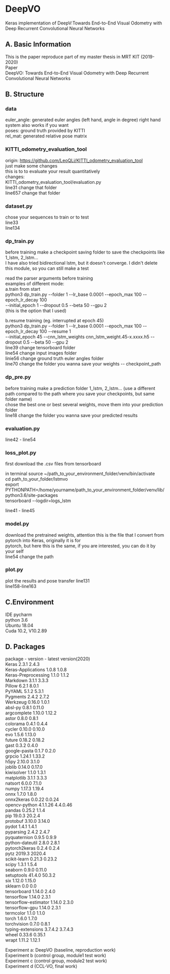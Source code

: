 # DeepVO
Keras implementation of DeepV:Towards End-to-End Visual Odometry with Deep Recurrent Convolutional Neural Networks

## A. Basic Information
This is the paper reproduce part of my master thesis in MRT KIT (2019-2020)  
Paper  
DeepVO: Towards End-to-End Visual Odometry with Deep Recurrent Convolutional Neural Networks  

## B. Structure
### data
euler_angle: generated euler angles (left hand, angle in degree) right hand system also works if you want  
poses: ground truth provided by KITTI  
rel_mat: generated relative pose matrix  

### KITTI_odometry_evaluation_tool
origin: https://github.com/LeoQLi/KITTI_odometry_evaluation_tool  
just make some changes  
this is to to evaluate your result quantitatively  
changes:  
KITTI_odometry_evaluation_tool/evaluation.py  
line31 change that folder  
line657 change that folder  

### dataset.py
chose your sequences to train or to test  
line33  
line134  

### dp_train.py
before training make a checkpoint saving folder to save the checkpoints like 1_lstm, 2_lstm...  
I have also tried bidirectional lstm, but it doesn't converge. I didn't delete this module, so you can still make a test  
  
read the parser arguments before training  
examples of different mode:  
a.train from start  
python3 dp_train.py --folder 1 --lr_base 0.0001 --epoch_max 100 --epoch_lr_decay 100  
                    --initial_epoch 1 --dropout 0.5 --beta 50 --gpu 2  
(this is the option that I used)  

b.resume training (eg. interrupted at epoch 45)  
python3 dp_train.py --folder 1 --lr_base 0.0001 --epoch_max 100 --epoch_lr_decay 100 --resume 1  
                    --initial_epoch 45 --cnn_lstm_weights cnn_lstm_weight.45-x.xxxx.h5 --dropout 0.5 --beta 50 --gpu 2  
line39 change tensorboard folder  
line54 change input images folder  
linie56 change ground truth euler angles folder  
line70 change the folder you wanna save your weights -- checkpoint_path  


### dp_pre.py
before training make a prediction folder  1_lstm, 2_lstm... (use a different path compared to the path where you save your checkpoints, but same folder name)  
chose the best one or best several weights, move them into your prediction folder  
line18 change the folder you wanna save your predicted results  
  
### evaluation.py 
line42 - line54  
  
### loss_plot.py
first download the .csv files from tensorboard  
  
in terminal
source ~/path_to_your_environment_folder/venv/bin/activate  
cd path_to_your_folder/lstmvo  
export PYTHONPATH=/home/yourname/path_to_your_environment_folder/venv/lib/python3.6/site-packages  
tensorboard --logdir=logs_lstm  
  
line41 - line45  
  
### model.py
download the pretrained weights, attention this is the file that I convert from pytorch into Keras, originally it is for  
pytorch, but here this is the same, if you are interested, you can do it by your self  
line54 change the path  
  
### plot.py
plot the results and pose transfer
line131  
line158-line163  
  
## C.Environment  
IDE pycharm  
python 3.6  
Ubuntu 18.04  
Cuda 10.2, V10.2.89  
  
## D. Packages  
package - version - latest version(2020)  
Keras	2.3.1	2.4.3  
Keras-Applications	1.0.8	1.0.8  
Keras-Preprocessing	1.1.0	1.1.2  
Markdown	3.1.1	3.3.3  
Pillow	6.2.1	8.0.1  
PyYAML	5.1.2	5.3.1  
Pygments	2.4.2	2.7.2  
Werkzeug	0.16.0	1.0.1  
absl-py	0.8.1	0.11.0  
argcomplete	1.10.0	1.12.2  
astor	0.8.0	0.8.1  
colorama	0.4.1	0.4.4  
cycler	0.10.0	0.10.0  
evo	1.5.6	1.13.0  
future	0.18.2	0.18.2  
gast	0.3.2	0.4.0  
google-pasta	0.1.7	0.2.0  
grpcio	1.24.1	1.33.2  
h5py	2.10.0	3.1.0  
joblib	0.14.0	0.17.0  
kiwisolver	1.1.0	1.3.1  
matplotlib	3.1.1	3.3.3  
natsort	6.0.0	7.1.0  
numpy	1.17.3	1.19.4  
onnx	1.7.0	1.8.0  
onnx2keras	0.0.22 0.0.24  
opencv-python	4.1.1.26	4.4.0.46  
pandas	0.25.2	1.1.4  
pip	19.0.3	20.2.4  
protobuf	3.10.0	3.14.0  
pydot	1.4.1	1.4.1  
pyparsing	2.4.2	2.4.7  
pyquaternion	0.9.5	0.9.9  
python-dateutil	2.8.0	2.8.1  
pytorch2keras	0.2.4	0.2.4  
pytz	2019.3	2020.4  
scikit-learn	0.21.3	0.23.2  
scipy	1.3.1	1.5.4  
seaborn	0.9.0	0.11.0  
setuptools	41.4.0	50.3.2  
six	1.12.0	1.15.0  
sklearn	0.0	0.0  
tensorboard	1.14.0	2.4.0  
tensorflow	1.14.0	2.3.1  
tensorflow-estimator	1.14.0	2.3.0  
tensorflow-gpu	1.14.0	2.3.1  
termcolor	1.1.0	1.1.0  
torch	1.6.0	1.7.0  
torchvision	0.7.0	0.8.1  
typing-extensions	3.7.4.2	3.7.4.3  
wheel	0.33.6	0.35.1  
wrapt	1.11.2	1.12.1  
  
Experiment a: DeepVO (baseline, reproduction work)  
Experiment b (control group, module1 test work)  
Experiment c (control group, module2 test work)  
Experiment d (CCL-VO, final work)  
